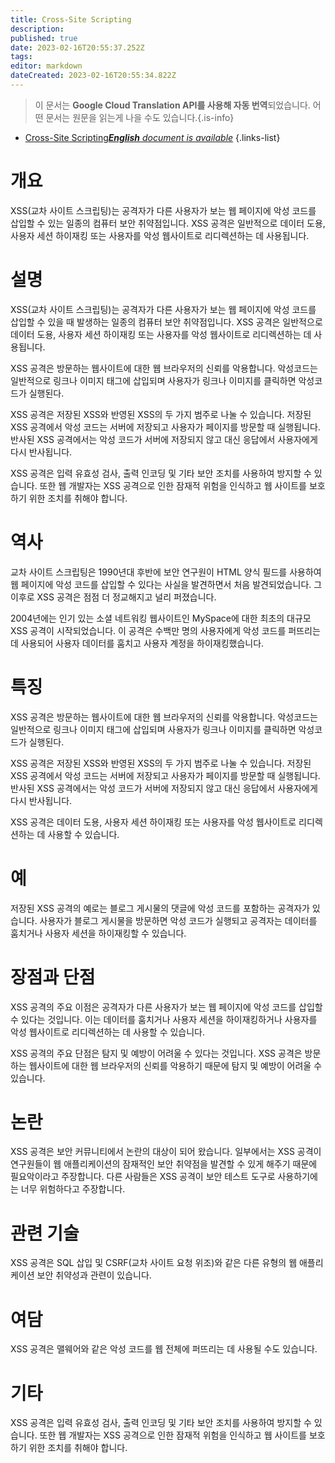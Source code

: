 ```yaml
---
title: Cross-Site Scripting
description: 
published: true
date: 2023-02-16T20:55:37.252Z
tags: 
editor: markdown
dateCreated: 2023-02-16T20:55:34.822Z
---
```


> 이 문서는 **Google Cloud Translation API를 사용해 자동 번역**되었습니다.
어떤 문서는 원문을 읽는게 나을 수도 있습니다.{.is-info}



- [Cross-Site Scripting***English** document is available*](/en/Knowledge-base/Dictionary/cross-site-scripting)
{.links-list}


# 개요
XSS(교차 사이트 스크립팅)는 공격자가 다른 사용자가 보는 웹 페이지에 악성 코드를 삽입할 수 있는 일종의 컴퓨터 보안 취약점입니다. XSS 공격은 일반적으로 데이터 도용, 사용자 세션 하이재킹 또는 사용자를 악성 웹사이트로 리디렉션하는 데 사용됩니다.

# 설명
XSS(교차 사이트 스크립팅)는 공격자가 다른 사용자가 보는 웹 페이지에 악성 코드를 삽입할 수 있을 때 발생하는 일종의 컴퓨터 보안 취약점입니다. XSS 공격은 일반적으로 데이터 도용, 사용자 세션 하이재킹 또는 사용자를 악성 웹사이트로 리디렉션하는 데 사용됩니다.

XSS 공격은 방문하는 웹사이트에 대한 웹 브라우저의 신뢰를 악용합니다. 악성코드는 일반적으로 링크나 이미지 태그에 삽입되며 사용자가 링크나 이미지를 클릭하면 악성코드가 실행된다.

XSS 공격은 저장된 XSS와 반영된 XSS의 두 가지 범주로 나눌 수 있습니다. 저장된 XSS 공격에서 악성 코드는 서버에 저장되고 사용자가 페이지를 방문할 때 실행됩니다. 반사된 XSS 공격에서는 악성 코드가 서버에 저장되지 않고 대신 응답에서 사용자에게 다시 반사됩니다.

XSS 공격은 입력 유효성 검사, 출력 인코딩 및 기타 보안 조치를 사용하여 방지할 수 있습니다. 또한 웹 개발자는 XSS 공격으로 인한 잠재적 위험을 인식하고 웹 사이트를 보호하기 위한 조치를 취해야 합니다.

# 역사
교차 사이트 스크립팅은 1990년대 후반에 보안 연구원이 HTML 양식 필드를 사용하여 웹 페이지에 악성 코드를 삽입할 수 있다는 사실을 발견하면서 처음 발견되었습니다. 그 이후로 XSS 공격은 점점 더 정교해지고 널리 퍼졌습니다.

2004년에는 인기 있는 소셜 네트워킹 웹사이트인 MySpace에 대한 최초의 대규모 XSS 공격이 시작되었습니다. 이 공격은 수백만 명의 사용자에게 악성 코드를 퍼뜨리는 데 사용되어 사용자 데이터를 훔치고 사용자 계정을 하이재킹했습니다.

# 특징
XSS 공격은 방문하는 웹사이트에 대한 웹 브라우저의 신뢰를 악용합니다. 악성코드는 일반적으로 링크나 이미지 태그에 삽입되며 사용자가 링크나 이미지를 클릭하면 악성코드가 실행된다.

XSS 공격은 저장된 XSS와 반영된 XSS의 두 가지 범주로 나눌 수 있습니다. 저장된 XSS 공격에서 악성 코드는 서버에 저장되고 사용자가 페이지를 방문할 때 실행됩니다. 반사된 XSS 공격에서는 악성 코드가 서버에 저장되지 않고 대신 응답에서 사용자에게 다시 반사됩니다.

XSS 공격은 데이터 도용, 사용자 세션 하이재킹 또는 사용자를 악성 웹사이트로 리디렉션하는 데 사용할 수 있습니다.

# 예
저장된 XSS 공격의 예로는 블로그 게시물의 댓글에 악성 코드를 포함하는 공격자가 있습니다. 사용자가 블로그 게시물을 방문하면 악성 코드가 실행되고 공격자는 데이터를 훔치거나 사용자 세션을 하이재킹할 수 있습니다.

# 장점과 단점
XSS 공격의 주요 이점은 공격자가 다른 사용자가 보는 웹 페이지에 악성 코드를 삽입할 수 있다는 것입니다. 이는 데이터를 훔치거나 사용자 세션을 하이재킹하거나 사용자를 악성 웹사이트로 리디렉션하는 데 사용할 수 있습니다.

XSS 공격의 주요 단점은 탐지 및 예방이 어려울 수 있다는 것입니다. XSS 공격은 방문하는 웹사이트에 대한 웹 브라우저의 신뢰를 악용하기 때문에 탐지 및 예방이 어려울 수 있습니다.

# 논란
XSS 공격은 보안 커뮤니티에서 논란의 대상이 되어 왔습니다. 일부에서는 XSS 공격이 연구원들이 웹 애플리케이션의 잠재적인 보안 취약점을 발견할 수 있게 해주기 때문에 필요악이라고 주장합니다. 다른 사람들은 XSS 공격이 보안 테스트 도구로 사용하기에는 너무 위험하다고 주장합니다.

# 관련 기술
XSS 공격은 SQL 삽입 및 CSRF(교차 사이트 요청 위조)와 같은 다른 유형의 웹 애플리케이션 보안 취약성과 관련이 있습니다.

# 여담
XSS 공격은 맬웨어와 같은 악성 코드를 웹 전체에 퍼뜨리는 데 사용될 수도 있습니다.

# 기타
XSS 공격은 입력 유효성 검사, 출력 인코딩 및 기타 보안 조치를 사용하여 방지할 수 있습니다. 또한 웹 개발자는 XSS 공격으로 인한 잠재적 위험을 인식하고 웹 사이트를 보호하기 위한 조치를 취해야 합니다.